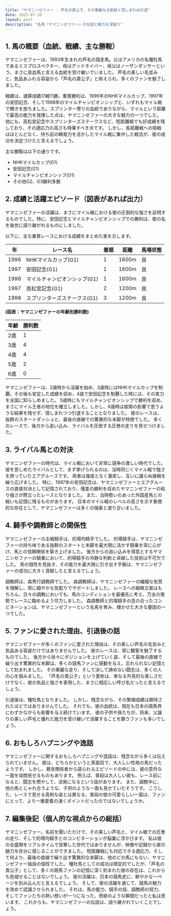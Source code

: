 ```yaml
---
title: "ヤマニンゼファー - 芦毛の貴公子、その華麗なる軌跡と惜しまれぬ引退"
date: 2025-07-30
layout: post
description: "名馬『ヤマニンゼファー』の伝説と魅力を深堀り"
---
```


## 1. 馬の概要（血統、戦績、主な勝鞍）

ヤマニンゼファーは、1993年生まれの芦毛の競走馬。父はアメリカの名種牡馬であるミスプロスペクター、母はグッドネイバー、母父はノーザンダンサーという、まさに良血馬と言える血統を受け継いでいました。  芦毛の美しい毛並みと、気品あふれる容姿から「芦毛の貴公子」と称えられ、多くのファンを魅了しました。

戦績は、通算成績31戦11勝。重賞勝利は、1996年のNHKマイルカップ、1997年の安田記念、そして1998年のマイルチャンピオンシップと、いずれもマイル戦で輝きを放ちました。スプリンター寄りの血統でありながら、マイルという距離で最高の能力を発揮した点は、ヤマニンゼファーの大きな魅力の一つでした。  他にも、高松宮記念やスプリンターズステークスなど、短距離戦でも好成績を残しており、その適応力の高さも特筆すべき点です。  しかし、長距離戦への挑戦はほとんどなく、持ち前の瞬発力を活かしたマイル戦に集中した戦法が、彼の成功を決定づけたと言えるでしょう。

主な勝鞍は以下の通りです。

* NHKマイルカップ(G1)
* 安田記念(G1)
* マイルチャンピオンシップ(G1)
* その他G2、G3勝利多数


## 2. 成績と活躍エピソード（図表があれば出力）

ヤマニンゼファーの活躍は、まさにマイル戦における彼の圧倒的な強さを証明するものでした。特に、安田記念とマイルチャンピオンシップでの勝利は、彼の名を後世に語り継がれるものにしました。

以下に、主な重賞レースにおける成績をまとめた表を示します。

| 年 | レース名          | 着順 | 距離 | 馬場状態 |
|---|-----------------|-----|-----|--------|
| 1996 | NHKマイルカップ(G1) | 1   | 1600m | 良      |
| 1997 | 安田記念(G1)       | 1   | 1600m | 良      |
| 1998 | マイルチャンピオンシップ(G1) | 1   | 1600m | 良      |
| 1997 | 高松宮記念(G1)       | 2   | 1200m | 良      |
| 1998 | スプリンターズステークス(G1) | 3   | 1200m | 良      |


**(図表：ヤマニンゼファーの年齢別勝利数)**

年齢 | 勝利数
------- | --------
2歳    | 1
3歳    | 4
4歳    | 4
5歳    | 2
6歳    | 0


ヤマニンゼファーは、2歳時から活躍を始め、3歳時にはNHKマイルカップを制覇。その後も安定した成績を収め、4歳で安田記念を制覇した時には、その実力を全国に知らしめました。  5歳時にもマイルチャンピオンシップで勝利を収め、まさにマイル王者の地位を確立しました。しかし、6歳時は故障の影響で思うような結果を残せず、惜しまれつつ引退することとなりました。  彼のレースは、抜群のスタートダッシュと、最後の直線での驚異的な末脚が特徴でした。  多くのレースで、後方から追い込み、ライバルを圧倒する圧巻の走りを見せつけました。


## 3. ライバル馬との対決

ヤマニンゼファーの時代は、マイル戦において非常に競争の激しい時代でした。  彼を苦しめたライバルとして、まず挙げられるのは、当時同じくマイル戦で強さを誇っていたエアグルースです。  両者は幾度となく激突し、互いに譲らぬ接戦を繰り広げました。  特に、1997年の安田記念は、ヤマニンゼファーとエアグルースの直接対決として記憶されており、僅差の勝利を収めたヤマニンゼファーの粘り強さが際立ったレースとなりました。  また、当時勢いのあった外国産馬との戦いも記憶に残るものがあります。  日本のマイル戦のレベルの高さを示す象徴的な存在として、ヤマニンゼファーは多くの強豪と渡り合いました。


## 4. 騎手や調教師との関係性

ヤマニンゼファーの主戦騎手は、的場均騎手でした。 的場騎手は、ヤマニンゼファーの持ち味である抜群のスタートと末脚を最大限に活かす騎乗を常に心がけ、馬との信頼関係を築き上げました。  後方からの追い込みを得意とするヤマニンゼファーの騎乗において、的場騎手の冷静な判断と卓越した技術は不可欠でした。  馬の個性を見抜き、その能力を最大限に引き出す手腕は、ヤマニンゼファーの成功に大きく貢献したと言えるでしょう。

調教師は、森秀行調教師でした。 森調教師は、ヤマニンゼファーの繊細な気質を理解し、常に細やかな気配りでサポートしました。  レースへの戦略立案はもちろん、日々の調教においても、馬のコンディションを最優先に考え、万全の態勢でレースに臨めるよう尽力しました。  森調教師と的場騎手の息の合ったコンビネーションは、ヤマニンゼファーという名馬を育み、輝かせた大きな要因の一つでした。


## 5. ファンに愛された理由、引退後の話

ヤマニンゼファーが多くのファンに愛された理由は、その美しい芦毛の毛並みと気品ある容姿だけではありませんでした。  彼のレースは、常に観客を魅了するものでした。  後方から徐々にポジションを上げていく姿、そして最後の直線で繰り出す驚異的な末脚は、多くの競馬ファンに感動を与え、忘れられない記憶として刻まれました。  その華麗な走り、そして決して諦めない闘志は、多くの人の心を掴みました。  「芦毛の貴公子」という愛称は、単なる外見的な美しさだけでなく、彼の気品と強さを表現した、まさに相応しい呼び名だったと言えるでしょう。

引退後は、種牡馬となりました。  しかし、残念ながら、その繁殖成績は期待されたほどではありませんでした。  それでも、彼の血統は、現在も日本の競馬界にわずかながらも影響を与え続けています。  彼の子供や孫たちが、将来、父譲りの美しい芦毛と優れた能力を受け継いで活躍することを願うファンも多いでしょう。


## 6. おもしろハプニングや逸話

ヤマニンゼファーに関するおもしろハプニングや逸話は、残念ながら多くは伝えられていません。  彼は、どちらかというと真面目で、大人しい性格の馬だったようです。  しかし、厩舎関係者から語られるエピソードの中には、彼の意外な一面を垣間見せるものもあります。  例えば、普段は大人しい彼も、レース前になると、闘志を燃やして、活発になるという話があります。  また、調教中に、他の馬とじゃれ合うような、子供のような一面も見せていたそうです。  こうした、レースで見せる真剣な姿とは異なる、普段の彼の可愛らしい一面は、ファンにとって、より一層愛着の湧くポイントだったのではないでしょうか。


## 7. 編集後記（個人的な視点からの総括）

ヤマニンゼファー。名前を聞いただけで、その美しい芦毛と、マイル戦での圧巻の走り、そして的場均騎手とのコンビネーションが脳裏に浮かびます。  私は彼の全盛期をリアルタイムで目撃した世代ではありませんが、映像や記録から彼の魅力を存分に感じることができました。  短距離戦にも対応できる適応力、そして何より、最後の直線で繰り出す驚異的な末脚は、他のどの馬にもない、ヤマニンゼファー独自の個性でした。  種牡馬としての成功は限定的でしたが、「芦毛の貴公子」として、多くの競馬ファンの記憶に深く刻まれた彼の存在は、これからも色褪せることはないでしょう。  彼の活躍は、日本の競馬史に、鮮やかな一ページを刻み込んだと言えるでしょう。  そして、彼の活躍を通じて、競馬の魅力を改めて認識させられました。  それは、馬の能力、騎手の技、調教師の努力、そしてファンたちの熱い想いが一つになった、奇跡のような瞬間だったと私は思います。  これからも、ヤマニンゼファーの伝説は、語り継がれていくことでしょう。
